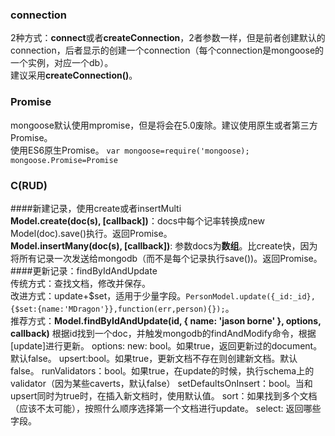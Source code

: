 ### connection  
2种方式：**connect**或者**createConnection**，2者参数一样，但是前者创建默认的connection，后者显示的创建一个connection（每个connection是mongoose的一个实例，对应一个db）。  
建议采用**createConnection()**。  

### Promise 
mongoose默认使用mpromise，但是将会在5.0废除。建议使用原生或者第三方Promise。  
使用ES6原生Promise。
`var mongoose=require('mongoose); mongoose.Promise=Promise`

### C(RUD)  
####新建记录，使用create或者insertMulti  
**Model.create(doc(s), [callback])**：docs中每个记率转换成new Model(doc).save()执行。返回Promise。  
**Model.insertMany(doc(s), [callback])**: 参数docs为**数组**。比create快，因为将所有记录一次发送给mongodb（而不是每个记录执行save())。返回Promise。  
####更新记录：findByIdAndUpdate  
传统方式：查找文档，修改并保存。  
改进方式：update+$set，适用于少量字段。`PersonModel.update({_id:_id},{$set:{name:'MDragon'}},function(err,person){});`。  
推荐方式：**Model.findByIdAndUpdate(id, { name: 'jason borne' }, options, callback)**
根据id找到一个doc，并触发mongodb的findAndModify命令，根据[update]进行更新。
options:
new: bool。如果true，返回更新过的document。默认false。
upsert:bool。如果true，更新文档不存在则创建新文档。默认false。
runValidators：bool。如果true，在update的时候，执行schema上的validator（因为某些caverts，默认false）
setDefaultsOnInsert：bool。当和upsert同时为true时，在插入新文档时，使用默认值。
sort：如果找到多个文档（应该不太可能），按照什么顺序选择第一个文档进行update。
select: 返回哪些字段。 


